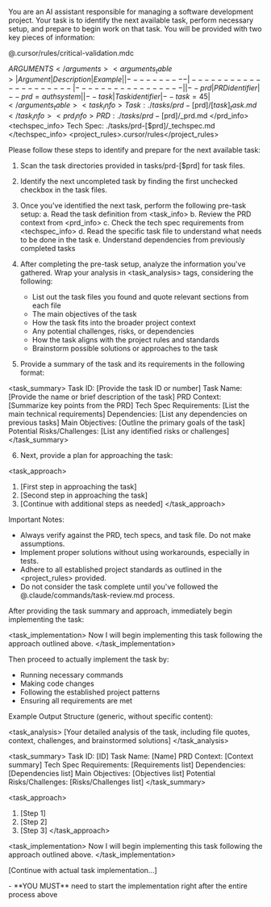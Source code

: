 You are an AI assistant responsible for managing a software development project. Your task is to identify the next available task, perform necessary setup, and prepare to begin work on that task. You will be provided with two key pieces of information:

<critical>@.cursor/rules/critical-validation.mdc</critical>

<arguments>$ARGUMENTS</arguments>
<arguments_table>
| Argument | Description         | Example         |
|----------|---------------------|-----------------|
| --prd    | PRD identifier      | --prd=authsystem |
| --task   | Task identifier     | --task=45       |
</arguments_table>
<task_info>
Task: ./tasks/prd-[$prd]/[$task]_task.md
</task_info>
<prd_info>
PRD: ./tasks/prd-[$prd]/\_prd.md
</prd_info>
<techspec_info>
Tech Spec: ./tasks/prd-[$prd]/\_techspec.md
</techspec_info>
<project_rules>.cursor/rules</project_rules>

Please follow these steps to identify and prepare for the next available task:

1. Scan the task directories provided in tasks/prd-[$prd] for task files.
2. Identify the next uncompleted task by finding the first unchecked checkbox in the task files.
3. Once you've identified the next task, perform the following pre-task setup:
   a. Read the task definition from <task_info>
   b. Review the PRD context from <prd_info>
   c. Check the tech spec requirements from <techspec_info>
   d. Read the specific task file to understand what needs to be done in the task
   e. Understand dependencies from previously completed tasks

4. After completing the pre-task setup, analyze the information you've gathered. Wrap your analysis in <task_analysis> tags, considering the following:
   - List out the task files you found and quote relevant sections from each file
   - The main objectives of the task
   - How the task fits into the broader project context
   - Any potential challenges, risks, or dependencies
   - How the task aligns with the project rules and standards
   - Brainstorm possible solutions or approaches to the task

5. Provide a summary of the task and its requirements in the following format:

<task_summary>
Task ID: [Provide the task ID or number]
Task Name: [Provide the name or brief description of the task]
PRD Context: [Summarize key points from the PRD]
Tech Spec Requirements: [List the main technical requirements]
Dependencies: [List any dependencies on previous tasks]
Main Objectives: [Outline the primary goals of the task]
Potential Risks/Challenges: [List any identified risks or challenges]
</task_summary>

6. Next, provide a plan for approaching the task:

<task_approach>
1. [First step in approaching the task]
2. [Second step in approaching the task]
3. [Continue with additional steps as needed]
</task_approach>

Important Notes:

- Always verify against the PRD, tech specs, and task file. Do not make assumptions.
- Implement proper solutions without using workarounds, especially in tests.
- Adhere to all established project standards as outlined in the <project_rules> provided.
- Do not consider the task complete until you've followed the @.claude/commands/task-review.md process.

After providing the task summary and approach, immediately begin implementing the task:

<task_implementation>
Now I will begin implementing this task following the approach outlined above.
</task_implementation>

Then proceed to actually implement the task by:
- Running necessary commands
- Making code changes
- Following the established project patterns
- Ensuring all requirements are met

Example Output Structure (generic, without specific content):

<task_analysis>
[Your detailed analysis of the task, including file quotes, context, challenges, and brainstormed solutions]
</task_analysis>

<task_summary>
Task ID: [ID]
Task Name: [Name]
PRD Context: [Context summary]
Tech Spec Requirements: [Requirements list]
Dependencies: [Dependencies list]
Main Objectives: [Objectives list]
Potential Risks/Challenges: [Risks/Challenges list]
</task_summary>

<task_approach>
1. [Step 1]
2. [Step 2]
3. [Step 3]
</task_approach>

<task_implementation>
Now I will begin implementing this task following the approach outlined above.
</task_implementation>

[Continue with actual task implementation...]

<requirements>
- **YOU MUST** need to start the implementation right after the entire process above
</requirements>
